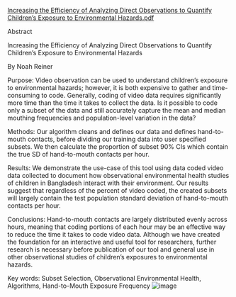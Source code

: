 [Increasing the Efficiency of Analyzing Direct Observations to Quantify Children’s Exposure to Environmental Hazards.pdf](https://github.com/reinernoah/Increasing-the-Efficiency-of-Analyzing-Direct-Observations-to-Quantify-Children-s-Exposure-to-Enviro/files/8550830/Increasing.the.Efficiency.of.Analyzing.Direct.Observations.to.Quantify.Children.s.Exposure.to.Environmental.Hazards.pdf)


Abstract

Increasing the Efficiency of Analyzing Direct Observations to Quantify Children’s Exposure to Environmental Hazards

By Noah Reiner

Purpose: Video observation can be used to understand children’s exposure to environmental hazards; however, it is both expensive to gather and time-consuming to code. Generally, coding of video data requires significantly more time than the time it takes to collect the data. Is it possible to code only a subset of the data and still accurately capture the mean and median mouthing frequencies and population-level variation in the data?

Methods: Our algorithm cleans and defines our data and defines hand-to-mouth contacts, before dividing our training data into user specified subsets. We then calculate the proportion of subset 90% CIs which contain the true SD of hand-to-mouth contacts per hour.

Results: We demonstrate the use-case of this tool using data coded video data collected to document how observational environmental health studies of children in Bangladesh interact with their environment. Our results suggest that regardless of the percent of video coded, the created subsets will largely contain the test population standard deviation of hand-to-mouth contacts per hour.

Conclusions: Hand-to-mouth contacts are largely distributed evenly across hours, meaning that coding portions of each hour may be an effective way to reduce the time it takes to code video data. Although we have created the foundation for an interactive and useful tool for researchers, further research is necessary before publication of our tool and general use in other observational studies of children’s exposures to environmental hazards.

Key words: Subset Selection, Observational Environmental Health, Algorithms, Hand-to-Mouth Exposure Frequency
![image](https://user-images.githubusercontent.com/74479057/165351855-3b166071-4b54-4c9f-8bbc-42718f276a55.png)
